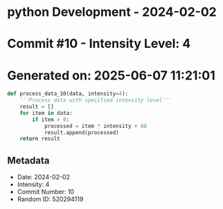 ﻿# python Development - 2024-02-02
# Commit #10 - Intensity Level: 4
# Generated on: 2025-06-07 11:21:01
```python
def process_data_10(data, intensity=4):
    '''Process data with specified intensity level'''
    result = []
    for item in data:
        if item > 0:
            processed = item * intensity + 60
            result.append(processed)
    return result
```
## Metadata
- Date: 2024-02-02
- Intensity: 4
- Commit Number: 10
- Random ID: 520294119
